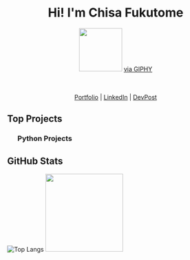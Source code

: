 <!-- CSS styling -->
<style>

  .social-media-links {
    display: inline;
    margin: 5%;
    padding: 1.5%;
    border-radius: 5%;
  }

  .social-media-links a {
    color: white;
    text-decoration: none;
  }

  ul {
    list-style-type: none;
  }
</style>
<!-- End CSS styling -->

<!-- Header -->
<div id="header" align="center">
<h1>Hi! I'm Chisa Fukutome</h1><img src="https://media.giphy.com/media/Wj7lNjMNDxSmc/giphy.gif" width="100" height="auto">
<a align="center" href="https://giphy.com/gifs/dog-miss-Wj7lNjMNDxSmc">via GIPHY</a>
</div>

<div align=center>
<br>
<br>

[Portfolio](#) | [LinkedIn](https://devpost.com/chisafukutome) | [DevPost](https://devpost.com/chisafukutome)

</div>

<!-- TODO: Add GitHub projects into READ.ME -->
<!-- Top Projects -->
<div id="projects">
<h2>Top Projects</h2>
<ul class="pyton-list">
<h3>Python Projects</h3>
<li></li>
</ul>
<ul class="java-list"></ul>
</div>

<!-- GitHub Stats -->
<h2>GitHub Stats</h2>

![Top Langs](https://github-readme-stats.vercel.app/api/top-langs/?username=chisafukutome&hide=javascript,css,scss,html&theme=tokyonight)
<img height="180em" src="https://github-readme-stats.vercel.app/api?username=chisafukutome&show_icons=true&hide_border=true&&count_private=true&include_all_commits=true" />
